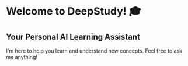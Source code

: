 # Welcome to DeepStudy! 🎓

## Your Personal AI Learning Assistant

I'm here to help you learn and understand new concepts. Feel free to ask me anything! 